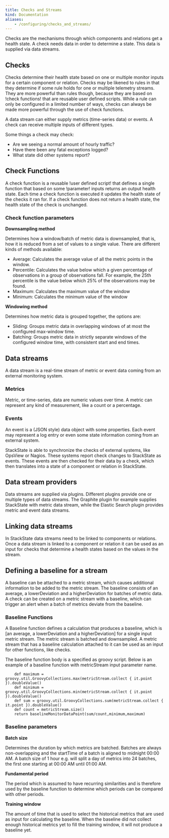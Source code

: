 ```yaml
---
title: Checks and Streams
kind: Documentation
aliases:
    - /configuring/checks_and_streams/
---
```

Checks are the mechanisms through which components and relations get a health state. A check needs data in order to determine a state. This data is supplied via data streams.

## Checks

Checks determine their health state based on one or multiple monitor inputs for a certain component or relation. Checks may be likened to rules in that they determine if some rule holds for one or multiple telemetry streams. They are more powerful than rules though, because they are based on !check functions! that are reusable user defined scripts. While a rule can only be configured in a limited number of ways, checks can always be made more powerful through the use of check functions.

A data stream can either supply metrics (time-series data) or events. A check can receive multiple inputs of different types.

Some things a check may check:

 * Are we seeing a normal amount of hourly traffic?
 * Have there been any fatal exceptions logged?
 * What state did other systems report?

## Check Functions

 A check function is a reusable !user defined script! that defines a single function that based on some !parameter! inputs returns an output health state. Each time a check function is executed it updates the health state of the checks it ran for. If a check function does not return a health state, the health state of the check is unchanged.

### Check function parameters

**Downsampling method**

Determines how a window/batch of metric data is downsampled, that is, how it is reduced from a set of values to a single value.
There are different kinds of methods available:

* Average: Calculates the average value of all the metric points in the window.
* Percentile: Calculates the value below which a given percentage of observations in a group of observations fall. For example, the 25th percentile is the value below which 25% of the observations may be found.
* Maximum: Calculates the maximum value of the window
* Minimum: Calculates the minimum value of the window

**Windowing method**

Determines how metric data is grouped together, the options are:

* Sliding: Groups metric data in overlapping windows of at most the configured max-window time.
* Batching: Groups metric data in strictly separate windows of the configured window time, with consistent start and end times.

## Data streams

 A data stream is a real-time stream of metric or event data coming from an external monitoring system.

### Metrics

 Metric, or time-series, data are numeric values over time. A metric can represent any kind of measurement, like a count or a percentage.

 ### Events

 An event is a (JSON style) data object with some properties. Each event may represent a log entry or even some state information coming from an external system.

 StackState is able to synchronize the checks of external systems, like OpsView or Nagios. These systems report check changes to StackState as events. These events are then checked for their data by a check, which then translates into a state of a component or relation in StackState.

## Data stream providers

 Data streams are supplied via plugins. Different plugins provide one or multiple types of data streams. The Graphite plugin for example supplies StackState with metric data stream, while the Elastic Search plugin provides metric and event data streams.

## Linking data streams

 In StackState data streams need to be linked to components or relations. Once a data stream is linked to a component or relation it can be used as an input for checks that determine a health states based on the values in the stream.

## Defining a baseline for a stream

 A baseline can be attached to a metric stream, which causes additional information to be added to the metric stream.
 The baseline consists of an average, a lowerDeviation and a higherDeviation for batches of metric data.
 A check can be created on a metric stream with a baseline, which can trigger an alert when a batch of metrics deviate from the baseline.

### Baseline Functions

 A Baseline function defines a calculation that produces a baseline, which is [an average, a lowerDeviation and a higherDeviation] for a single input metric stream. The metric stream is batched and downsampled. A metric stream that has a baseline calculation attached to it can be used as an input for other functions, like checks.

 The baseline function body is a specified as groovy script. Below is an example of a baseline function with metricStream input parameter name.

 ```
     def maximum = groovy.util.GroovyCollections.max(metricStream.collect { it.point }).doubleValue()
     def minimum = groovy.util.GroovyCollections.min(metricStream.collect { it.point }).doubleValue()
     def sum = groovy.util.GroovyCollections.sum(metricStream.collect { it.point }).doubleValue()
     def count = metricStream.size()
     return baselineMonitorDataPoint(sum/count,minimum,maximum)

 ```

### Baseline parameters

**Batch size**

Determines the duration by which metrics are batched. Batches are always non-overlapping and the startTime of a batch is aligned to midnight 00:00 AM. A batch size of 1 hour e.g. will split a day of metrics into 24 batches, the first one starting at 00:00 AM until 01:00 AM.

**Fundamental period**

The period which is assumed to have recurring similarities and is therefore used by the baseline function to determine which periods can be compared with other periods.

**Training window**

The amount of time that is used to select the historical metrics that are used as input for calculating the baseline. When the baseline did not collect enough historical metrics yet to fill the training window, it will not produce a baseline yet.
